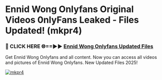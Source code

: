 # Ennid Wong Onlyfans Original Videos 0nlyFans Leaked - Files Updated! (mkpr4)

<h3>🔴 CLICK HERE 🌐==►► <a href="https://tinyurl.com/2m67pmp6" rel="nofollow">Ennid Wong Onlyfans Updated Files</a></h3>

Get Ennid Wong Onlyfans and all content. Now you can access all videos and pictures of Ennid Wong Onlyfans. New Updated Files 2025!

[![mkpr4](https://i.imgur.com/H4QAA4z.gif)](https://tinyurl.com/2m67pmp6)